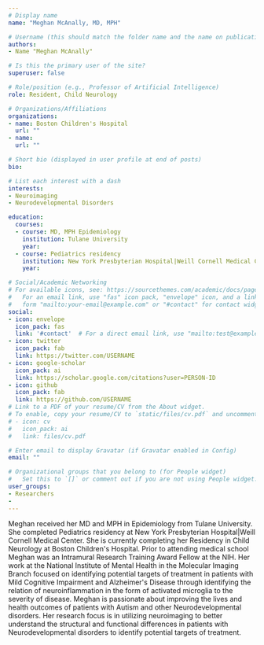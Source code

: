```yaml
---
# Display name
name: "Meghan McAnally, MD, MPH"

# Username (this should match the folder name and the name on publications)
authors:
- Name "Meghan McAnally"

# Is this the primary user of the site?
superuser: false

# Role/position (e.g., Professor of Artificial Intelligence)
role: Resident, Child Neurology

# Organizations/Affiliations
organizations:
- name: Boston Children's Hospital 
  url: ""
- name: 
  url: ""

# Short bio (displayed in user profile at end of posts)
bio: 

# List each interest with a dash
interests:
- Neuroimaging
- Neurodevelopmental Disorders

education:
  courses:
  - course: MD, MPH Epidemiology
    institution: Tulane University
    year:
  - course: Pediatrics residency
    institution: New York Presbyterian Hospital|Weill Cornell Medical Center
    year: 

# Social/Academic Networking
# For available icons, see: https://sourcethemes.com/academic/docs/page-builder/#icons
#   For an email link, use "fas" icon pack, "envelope" icon, and a link in the
#   form "mailto:your-email@example.com" or "#contact" for contact widget.
social:
- icon: envelope
  icon_pack: fas
  link: '#contact'  # For a direct email link, use "mailto:test@example.org".
- icon: twitter
  icon_pack: fab
  link: https://twitter.com/USERNAME
- icon: google-scholar
  icon_pack: ai
  link: https://scholar.google.com/citations?user=PERSON-ID
- icon: github
  icon_pack: fab
  link: https://github.com/USERNAME
# Link to a PDF of your resume/CV from the About widget.
# To enable, copy your resume/CV to `static/files/cv.pdf` and uncomment the lines below.
# - icon: cv
#   icon_pack: ai
#   link: files/cv.pdf

# Enter email to display Gravatar (if Gravatar enabled in Config)
email: ""

# Organizational groups that you belong to (for People widget)
#   Set this to `[]` or comment out if you are not using People widget.
user_groups:
- Researchers
- 
---
```


Meghan received her MD and MPH in Epidemiology from Tulane University. She completed Pediatrics residency at New York Presbyterian Hospital|Weill Cornell Medical Center. She is currently completing her Residency in Child Neurology at Boston Children's Hospital. Prior to attending medical school Meghan was an Intramural Research Training Award Fellow at the NIH. Her work at the National Institute of Mental Health in the Molecular Imaging Branch focused on identifying potential targets of treatment in patients with Mild Cognitive Impairment and Alzheimer's Disease through identifying the relation of neuroinflammation in the form of activated microglia to the severity of disease. Meghan is passionate about improving the lives and health outcomes of patients with Autism and other Neurodevelopmental disorders. Her research focus is in utilizing neuroimaging to better understand the structural and functional differences in patients with Neurodevelopmental disorders to identify potential targets of treatment. 
